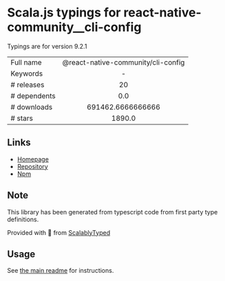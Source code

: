 
# Scala.js typings for react-native-community__cli-config

Typings are for version 9.2.1



|                    |                 |
| ------------------ | :-------------: |
| Full name          | @react-native-community/cli-config |
| Keywords           | - |
| # releases         | 20 |
| # dependents       | 0.0 |
| # downloads        | 691462.6666666666 |
| # stars            | 1890.0 |

## Links
- [Homepage](https://github.com/react-native-community/cli#readme)
- [Repository](https://github.com/react-native-community/cli)
- [Npm](https://www.npmjs.com/package/%40react-native-community%2Fcli-config)
    


## Note
This library has been generated from typescript code from first party type definitions.

Provided with :purple_heart: from [ScalablyTyped](https://github.com/oyvindberg/ScalablyTyped)

## Usage
See [the main readme](../../readme.md) for instructions.


